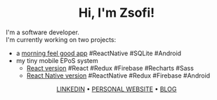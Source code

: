 <div>
  <h1 align="center">Hi, I'm Zsofi!</h1>
</div>

I'm a software developer.  
I'm currently working on two projects:
* a [morning feel good app](https://github.com/ZsofiaS/MorningApp) #ReactNative #SQLite #Android
* my tiny mobile EPoS system
  * [React version](https://github.com/ZsofiaS/GreenFoodTruck-React) #React #Redux #Firebase #Recharts #Sass
  * [React Native version](https://github.com/ZsofiaS/GreenFoodtruck)  #ReactNative #Redux #Firebase #Android

<!-- ![](https://img.shields.io/badge/AVAILABLE_TO_WORK-YES-<brightgreen>) -->

<div>
  <p align="center">
    <a href="https://www.linkedin.com/in/zsofia-szonyi-34b8b6b6/">LINKEDIN</a> •
    <a href="https://zsofi.co.uk">PERSONAL WEBSITE</a> •
    <a href="https://zsofi.surge.sh">BLOG</a>
  </p>
</div>
